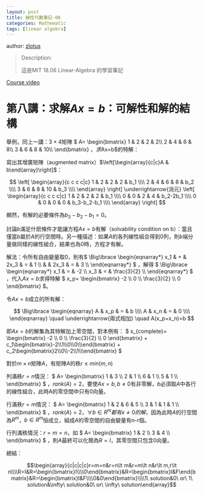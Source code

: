 ```yaml
---
layout: post
title: 線性代數筆記-08
categories: Mathematic
tags: [linear algebra]
---
```


author: [zlotus](https://github.com/zlotus/notes-linear-algebra)

> Description:
>
> 這是MIT 18.06 Linear-Algebra 的學習筆記	

[Course video](https://www.youtube.com/watch?v=QVKj3LADCnA&list=PLE7DDD91010BC51F8&index=9&ab_channel=MITOpenCourseWare)

<!-- more -->

# 第八講：求解$Ax=b$：可解性和解的結構

舉例，同上一講：$3 \times 4$矩陣
$
A=
\begin{bmatrix}
1 & 2 & 2 & 2\\\\
2 & 4 & 6 & 8\\\\
3 & 6 & 8 & 10\\\\
\end{bmatrix}
$，求$Ax=b$的特解：

寫出其增廣矩陣（augmented matrix）$\left[\begin{array}{c|c}A & b\end{array}\right]$：

$$
\left[
\begin{array}{c c c c|c}
1 & 2 & 2 & 2 & b_1 \\\\
2 & 4 & 6 & 8 & b_2 \\\\
3 & 6 & 8 & 10 & b_3 \\\\
\end{array}
\right]
\underrightarrow{消元}
\left[
\begin{array}{c c c c|c}
1 & 2 & 2 & 2 & b_1 \\\\
0 & 0 & 2 & 4 & b_2-2b_1 \\\\
0 & 0 & 0 & 0 & b_3-b_2-b_1 \\\\
\end{array}
\right]
$$

顯然，有解的必要條件為$b_3-b_2-b_1=0$。

討論$b$滿足什麽條件才能讓方程$Ax=b$有解（solvability condition on b）：當且僅當$b$屬於$A$的行空間時。另一種描述：如果$A$的各列線性組合得到$0$列，則$b$端分量做同樣的線性組合，結果也為$0$時，方程才有解。

解法：令所有自由變量取$0$，則有$
\Big\lbrace
\begin{eqnarray*}
x_1 & + & 2x_3 & = & 1 \\\\
    &   & 2x_3 & = & 3 \\\\
\end{eqnarray*}
$
，解得
$
\Big\lbrace
\begin{eqnarray*}
x_1 & = & -2 \\\\
x_3 & = & \frac{3}{2} \\\\
\end{eqnarray*}
$
，代入$Ax=b$求得特解
$
x_p=
\begin{bmatrix}
-2 \\\\ 0 \\\\ \frac{3}{2} \\\\ 0
\end{bmatrix}
$。

令$Ax=b$成立的所有解：

$$
\Big\lbrace
\begin{eqnarray}
A & x_p & = & b \\\\
A & x_n & = & 0 \\\\
\end{eqnarray}
\quad
\underrightarrow{兩式相加}
\quad
A(x_p+x_n)=b
$$

即$Ax=b$的解集為其特解加上零空間，對本例有：
$
x_{complete}=
\begin{bmatrix}
-2 \\\\ 0 \\\\ \frac{3}{2} \\\\ 0
\end{bmatrix}
+
c_1\begin{bmatrix}-2\\\\1\\\\0\\\\0\\\\\end{bmatrix}
+
c_2\begin{bmatrix}2\\\\0\\\\-2\\\\1\\\\\end{bmatrix}
$

對於$m \times n$矩陣$A$，有矩陣$A$的秩$r \leq min(m, n)$

列滿秩$r=n$情況：
$
A=
\begin{bmatrix}
1 & 3 \\\\
2 & 1 \\\\
6 & 1 \\\\
5 & 1 \\\\
\end{bmatrix}
$
，$rank(A)=2$，要使$Ax=b, b \neq 0$有非零解，$b$必須取$A$中各行的線性組合，此時A的零空間中只有$0$向量。

行滿秩$r=m$情況：
$
A=
\begin{bmatrix}
1 & 2 & 6 & 5 \\\\
3 & 1 & 1 & 1 \\\\
\end{bmatrix}
$
，$rank(A)=2$，$\forall b \in R^m都有x \neq 0的解$，因為此時$A$的行空間為$R^m$，$b \in R^m$恒成立，組成$A$的零空間的自由變量有n-r個。

行列滿秩情況：$r=m=n$，如
$
A=
\begin{bmatrix}
1 & 2 \\\\
3 & 4 \\\\
\end{bmatrix}
$
，則$A$最終可以化簡為$R=I$，其零空間只包含$0$向量。

總結：

$$\begin{array}{c|c|c|c}r=m=n&r=n\lt m&r=m\lt n&r\lt m,r\lt n\\\\R=I&R=\begin{bmatrix}I\\\\0\end{bmatrix}&R=\begin{bmatrix}I&F\end{bmatrix}&R=\begin{bmatrix}I&F\\\\0&0\end{bmatrix}\\\\1\ solution&0\ or\ 1\ solution&\infty\ solution&0\ or\ \infty\ solution\end{array}$$
